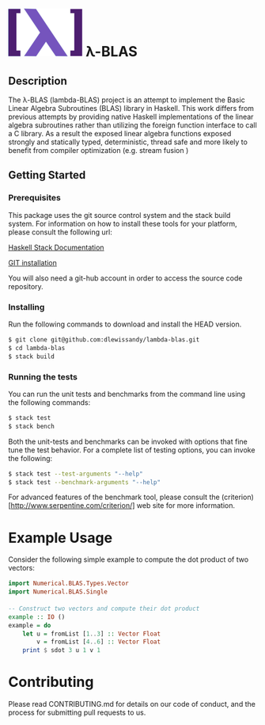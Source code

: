 # ![](logo.png) λ-BLAS

## Description
The λ-BLAS (lambda-BLAS) project is an attempt to implement the Basic
Linear Algebra Subroutines (BLAS) library in Haskell.   This work differs
from previous attempts by providing native Haskell implementations of the
linear algebra subroutines rather than utilizing the foreign function interface to call a C library.  As a result the exposed linear algebra functions exposed strongly and statically typed, deterministic, thread safe and more likely to benefit from compiler optimization (e.g. stream fusion )

## Getting Started
### Prerequisites
This package uses the git source control system and the stack build system.  For information on how to install these tools for your platform, please consult the following url:

[Haskell Stack Documentation](https://docs.haskellstack.org/en/stable/README/)

[GIT installation](https://git-scm.com/book/en/v2/Getting-Started-Installing-Git)

You will also need a git-hub account in order to access the source
code repository.

### Installing
Run the following commands to download and install the HEAD version.

```bash
$ git clone git@github.com:dlewissandy/lambda-blas.git
$ cd lambda-blas
$ stack build
```
### Running the tests
You can run the unit tests and benchmarks from the command line using the following commands:
```bash
$ stack test
$ stack bench
```

Both the unit-tests and benchmarks can be invoked with options that fine tune the test behavior.   For a complete list of testing options, you can invoke the following:
```bash
$ stack test --test-arguments "--help"
$ stack test --benchmark-arguments "--help"
```

For advanced features of the benchmark tool, please consult the (criterion)[http://www.serpentine.com/criterion/] web site for more information.

# Example Usage
Consider the following simple example to compute the dot product of
two vectors:
```haskell
import Numerical.BLAS.Types.Vector
import Numerical.BLAS.Single

-- Construct two vectors and compute their dot product
example :: IO ()
example = do
    let u = fromList [1..3] :: Vector Float
        v = fromList [4..6] :: Vector Float
    print $ sdot 3 u 1 v 1
```

# Contributing
Please read CONTRIBUTING.md for details on our code of conduct, and the process for submitting pull requests to us.
